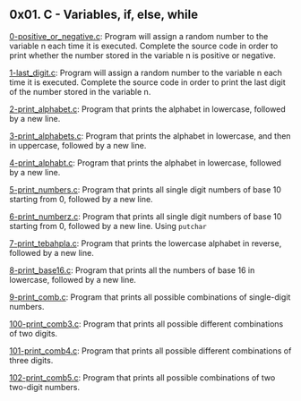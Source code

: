 ## 0x01. **C** - Variables, if, else, while

[0-positive_or_negative.c](./0-positive_or_negative.c): Program will assign a random number to the variable n each time it is executed. Complete the source code in order to print whether the number stored in the variable n is positive or negative.

[1-last_digit.c](./1-last_digit.c): Program will assign a random number to the variable n each time it is executed. Complete the source code in order to print the last digit of the number stored in the variable n.

[2-print_alphabet.c](./2-print_alphabet.c): Program that prints the alphabet in lowercase, followed by a new line.

[3-print_alphabets.c](./3-print_alphabets.c): Program that prints the alphabet in lowercase, and then in uppercase, followed by a new line.

[4-print_alphabt.c](./4-print_alphabt.c): Program that prints the alphabet in lowercase, followed by a new line.

[5-print_numbers.c](./5-print_numbers.c): Program that prints all single digit numbers of base 10 starting from 0, followed by a new line.

[6-print_numberz.c](./6-print_numberz.c): Program that prints all single digit numbers of base 10 starting from 0, followed by a new line. Using `putchar`

[7-print_tebahpla.c](./7-print_tebahpla.c): Program that prints the lowercase alphabet in reverse, followed by a new line.

[8-print_base16.c](./8-print_base16.c): Program that prints all the numbers of base 16 in lowercase, followed by a new line.

[9-print_comb.c](./9-print_comb.c): Program that prints all possible combinations of single-digit numbers.

[100-print_comb3.c](./100-print_comb3.c): Program that prints all possible different combinations of two digits.

[101-print_comb4.c](./101-print_comb4.c): Program that prints all possible different combinations of three digits.

[102-print_comb5.c](./102-print_comb5.c): Program that prints all possible combinations of two two-digit numbers. 
